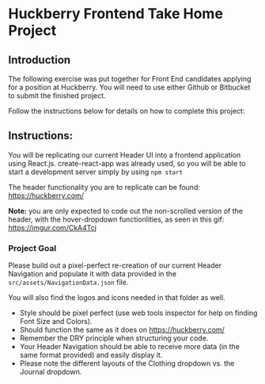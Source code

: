 # Huckberry Frontend Take Home Project

## Introduction
The following exercise was put together for Front End candidates applying for a position at Huckberry. 
You will need to use either Github or Bitbucket to submit the finished project.

Follow the instructions below for details on how to complete this project:

## Instructions: 

You will be replicating our current Header UI into a frontend application using React.js.
create-react-app was already used, so you will be able to start a development server simply by using `npm start`

The header functionality you are to replicate can be found: https://huckberry.com/

**Note:** you are only expected to code out the non-scrolled version of the header, with the hover-dropdown functionlities, as seen in this gif: https://imgur.com/CkA4Tcj


### Project Goal
Please build out a pixel-perfect re-creation of our current Header Navigation and populate it with data provided in the `src/assets/NavigationData.json` file. 

You will also find the logos and icons needed in that folder as well.

* Style should be pixel perfect (use web tools inspector for help on finding Font Size and Colors).
* Should function the same as it does on https://huckberry.com/ 
* Remember the DRY principle when structuring your code.
* Your Header Navigation should be able to receive more data (in the same format provided) and easily display it.
* Please note the different layouts of the Clothing dropdown vs. the Journal dropdown.

